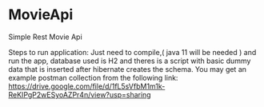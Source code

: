 # MovieApi
Simple Rest Movie Api

Steps to run application:
  Just need to compile,( java 11 will be needed ) and run the app, database used is H2 and theres is a script with basic dummy data that is inserted after hibernate creates the schema. You may get an example postman collection from the following link: https://drive.google.com/file/d/1fL5sVfbM1m1k-ReKIPgP2wESyoAZPr4n/view?usp=sharing
  
  
    
